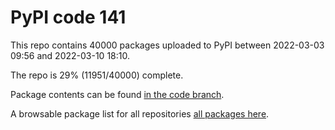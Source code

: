 # PyPI code 141

This repo contains 40000 packages uploaded to PyPI between 
2022-03-03 09:56 and 2022-03-10 18:10.

The repo is 29% (11951/40000) complete.

Package contents can be found [in the code branch](https://github.com/pypi-data/pypi-mirror-141/tree/code/packages).

A browsable package list for all repositories [all packages here](https://pypi-data.github.io/website/repositories/pypi-mirror-141).


